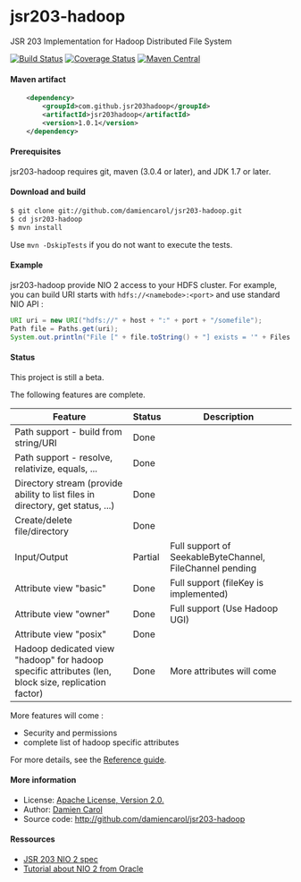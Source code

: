 jsr203-hadoop
=============

JSR 203 Implementation for Hadoop Distributed File System

[![Build Status](https://travis-ci.org/damiencarol/jsr203-hadoop.svg?branch=master)](https://travis-ci.org/damiencarol/jsr203-hadoop)
[![Coverage Status](https://coveralls.io/repos/damiencarol/jsr203-hadoop/badge.svg?branch=master&service=github)](https://coveralls.io/github/damiencarol/jsr203-hadoop?branch=master)
[![Maven Central](https://maven-badges.herokuapp.com/maven-central/com.github.jsr203hadoop/jsr203hadoop/badge.svg?style=flat-square)](https://maven-badges.herokuapp.com/maven-central/com.github.jsr203hadoop/jsr203hadoop/)

#### Maven artifact

```xml
    <dependency>
  		<groupId>com.github.jsr203hadoop</groupId>
  		<artifactId>jsr203hadoop</artifactId>
  		<version>1.0.1</version>
  	</dependency>
```

#### Prerequisites

jsr203-hadoop requires git, maven (3.0.4 or later), and JDK 1.7 or later.

#### Download and build

```bash
$ git clone git://github.com/damiencarol/jsr203-hadoop.git
$ cd jsr203-hadoop
$ mvn install
```

Use `mvn -DskipTests` if you do not want to execute the tests.

#### Example

jsr203-hadoop provide NIO 2 access to your HDFS cluster. For
example, you can build URI starts with `hdfs://<namebode>:<port>` and use standard NIO API :

```java
URI uri = new URI("hdfs://" + host + ":" + port + "/somefile");
Path file = Paths.get(uri);
System.out.println("File [" + file.toString() + "] exists = '" + Files.exists(file) + "'");
```


#### Status

This project is still a beta.

The following features are complete.

| Feature | Status | Description |
|---------|--------|-------------|
| Path support - build from string/URI | Done ||
| Path support - resolve, relativize, equals, ... | Done |
| Directory stream (provide ability to list files in directory, get status, ...) | Done ||
| Create/delete file/directory | Done ||
| Input/Output | Partial | Full support of SeekableByteChannel, FileChannel pending | 
| Attribute view "basic" | Done | Full support (fileKey is implemented) |
| Attribute view "owner" | Done | Full support (Use Hadoop UGI) |
| Attribute view "posix" | Done ||
| Hadoop dedicated view "hadoop" for hadoop specific attributes (len, block size, replication factor) | Done | More attributes will come |

More features will come :

* Security and permissions
* complete list of hadoop specific attributes

For more details, see the <a href="REFERENCE.md">Reference guide</a>.

#### More information

* License: <a href="LICENSE">Apache License, Version 2.0.</a>
* Author: <a href="https://github.com/damiencarol">Damien Carol</a>
* Source code: <a href="http://github.com/damiencarol/jsr203-hadoop">http://github.com/damiencarol/jsr203-hadoop</a>

#### Ressources

* <a href="https://jcp.org/en/jsr/detail?id=203">JSR 203 NIO 2 spec</a>
* <a href="http://docs.oracle.com/javase/tutorial/essential/io/fileio.html">Tutorial about NIO 2 from Oracle</a>
